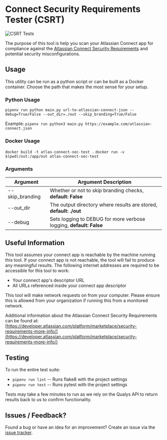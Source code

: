 # Connect Security Requirements Tester (CSRT)

![CSRT Tests](https://github.com/atlassian-labs/connect-security-req-tester/workflows/CSRT%20Linting%20and%20Testing/badge.svg)

The purpose of this tool is help you scan your Atlassian Connect app for compliance against the [Atlassian Connect Security Requirements](https://developer.atlassian.com/platform/marketplace/security-requirements/) and potential security misconfigurations.

## Usage
This utility can be run as a python script or can be built as a Docker container. Choose the path that makes the most sense for your setup.

### Python Usage
`pipenv run python main.py url-to-atlassian-connect-json --debug=True/False --out_dir=./out --skip_branding=True/False`

Example: `pipenv run python3 main.py https://example.com/atlassian-connect.json`

### Docker Usage
`docker build -t atlas-connect-sec-test .`
`docker run -v $(pwd)/out:/app/out atlas-connect-sec-test`

### Arguments
| Argument | Argument Description |
|----------|----------------------|
|--skip_branding    | Whether or not to skip branding checks, **default: False**                                        |
|--out_dir          | The output directory where results are stored, **default: ./out**                                 |
|--debug            | Sets logging to DEBUG for more verbose logging, **default: False**                                |

## Useful Information
This tool assumes your connect app is reachable by the machine running this tool. If your connect app is not reachable, the tool will fail to produce any meaningful results. The following internet addresses are required to be accessible for this tool to work:
* Your connect app's descriptor URL
* All URLs referenced inside your connect app descriptor

This tool will make network requests on from your computer. Please ensure this is allowed from your organization if running this from a monitored network.

Additional information about the Atlassian Connect Security Requirements can be found at: [https://developer.atlassian.com/platform/marketplace/security-requirements-more-info/](https://developer.atlassian.com/platform/marketplace/security-requirements-more-info/)

## Testing
To run the entire test suite:

* `pipenv run lint` -- Runs flake8 with the project settings
* `pipenv run test` -- Runs pytest with the project settings

Tests may take a few minutes to run as we rely on the Qualys API to return results back to us to confirm functionality.

## Issues / Feedback?
Found a bug or have an idea for an improvement? Create an issue via the [issue tracker](https://github.com/atlassian-labs/connect-security-req-tester/issues).
